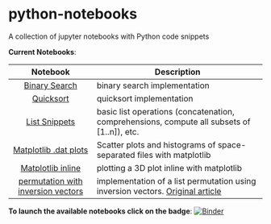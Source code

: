 
python-notebooks
================

A collection of jupyter notebooks with Python code snippets

__Current Notebooks__:

| Notebook | Description |
|:-------:| ----------- |
| [Binary Search](Binary-Search.ipynb) | binary search implementation |
| [Quicksort](Quicksort.ipynb) | quicksort implementation|
| [List Snippets](List-Snippets.ipynb) | basic list operations (concatenation, comprehensions, compute all subsets of [1..n]), etc. |
| [Matplotlib .dat plots](plots.ipynb) | Scatter plots and histograms of space-separated files with matplotlib|
| [Matplotlib inline](matplotlib_inline.ipynb) | plotting a 3D plot inline with matplotlib|
| [permutation with inversion vectors](iv-permutations.ipynb) | implementation of a list permutation using inversion vectors. [Original article](http://ieeexplore.ieee.org/stamp/stamp.jsp?tp=&arnumber=6169840&isnumber=6169815) |

__To launch the available notebooks click on the badge__:
[![Binder](http://mybinder.org/badge.svg)](http://mybinder.org:/repo/pfaaj/python-notebooks)


